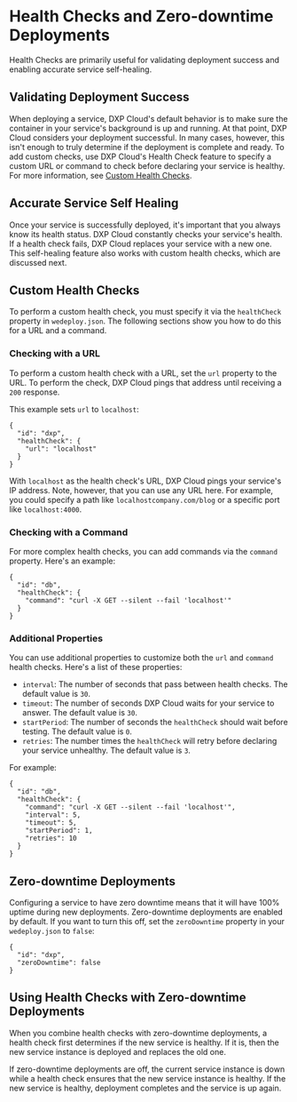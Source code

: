 # Health Checks and Zero-downtime Deployments [](id=health-checks-and-zero-downtime-deployments)

Health Checks are primarily useful for validating deployment success and 
enabling accurate service self-healing. 

## Validating Deployment Success [](id=validating-deployment-success)

When deploying a service, DXP Cloud's default behavior is to make sure the 
container in your service's background is up and running. At that point, DXP 
Cloud considers your deployment successful. In many cases, however, this isn't 
enough to truly determine if the deployment is complete and ready. To add custom 
checks, use DXP Cloud's Health Check feature to specify a custom URL or command 
to check before declaring your service is healthy. For more information, see 
[Custom Health Checks](#custom-health-checks). 

## Accurate Service Self Healing [](id=accurate-service-self-healing)

Once your service is successfully deployed, it's important that you always know 
its health status. DXP Cloud constantly checks your service's health. If a 
health check fails, DXP Cloud replaces your service with a new one. This 
self-healing feature also works with custom health checks, which are discussed 
next. 

## Custom Health Checks [](id=custom-health-checks)

To perform a custom health check, you must specify it via the `healthCheck` 
property in `wedeploy.json`. The following sections show you how to do this for 
a URL and a command.

### Checking with a URL [](id=checking-with-a-url)

To perform a custom health check with a URL, set the `url` property to the URL. 
To perform the check, DXP Cloud pings that address until receiving a `200` 
response.

This example sets `url` to `localhost`:

    {
      "id": "dxp",
      "healthCheck": {
        "url": "localhost"
      }
    }

With `localhost` as the health check's URL, DXP Cloud pings your service's IP 
address. Note, however, that you can use any URL here. For example, you could 
specify a path like `localhostcompany.com/blog` or a specific port like 
`localhost:4000`. 

### Checking with a Command [](id=checking-with-a-command)

For more complex health checks, you can add commands via the `command` property. 
Here's an example:

    {
      "id": "db",
      "healthCheck": {
        "command": "curl -X GET --silent --fail 'localhost'"
      }
    }

### Additional Properties [](id=additional-properties)

You can use additional properties to customize both the `url` and `command` 
health checks. Here's a list of these properties: 

-   `interval`: The number of seconds that pass between health checks. The 
    default value is `30`.
-   `timeout`: The number of seconds DXP Cloud waits for your service to answer. 
    The default value is `30`. 
-   `startPeriod`: The number of seconds the `healthCheck` should wait before 
    testing. The default value is `0`. 
-   `retries`: The number times the `healthCheck` will retry before declaring 
    your service unhealthy. The default value is `3`. 

For example: 

    {
      "id": "db",
      "healthCheck": {
        "command": "curl -X GET --silent --fail 'localhost'",
        "interval": 5,
        "timeout": 5,
        "startPeriod": 1,
        "retries": 10
      }
    }

## Zero-downtime Deployments [](id=zero-downtime-deployments)

Configuring a service to have zero downtime means that it will have 100% uptime 
during new deployments. Zero-downtime deployments are enabled by default. If you 
want to turn this off, set the `zeroDowntime` property in your `wedeploy.json` 
to `false`: 

    {
      "id": "dxp",
      "zeroDowntime": false
    }

## Using Health Checks with Zero-downtime Deployments [](id=using-health-checks-with-zero-downtime-deployments)

When you combine health checks with zero-downtime deployments, a health check 
first determines if the new service is healthy. If it is, then the new service 
instance is deployed and replaces the old one. 

If zero-downtime deployments are off, the current service instance is down 
while a health check ensures that the new service instance is healthy. If the 
new service is healthy, deployment completes and the service is up again. 
